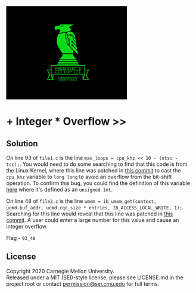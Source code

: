 <img src="../../../pc1-logo.png" height="250px">

# + Integer * Overflow >>

## Solution

On line 93 of `file1.c` is the line `max_loops = cpu_khz << 10 - (ntsc - tsc);`. You would need to do some searching
to find that this code is from the Linux Kernel, where this line was patched in
[this commit](https://github.com/torvalds/linux/commit/ea136a112d89bade596314a1ae49f748902f4727)
to cast the `cpu_khz` variable to `long long` to avoid an overflow from the bit-shift operation. To confirm this bug,
you could find the definition of this variable
[here](https://github.com/torvalds/linux/blob/master/arch/x86/kernel/tsc.c#L32) where it's defined as an `unsigned int`.

On line 48 of `file2.c` is the line
`umem = ib_umem_get(context, ucmd.buf_addr, ucmd.cqe_size * entries, IB_ACCESS_LOCAL_WRITE, 1);`. Searching for this
line would reveal that this line was patched in
[this commit](https://github.com/torvalds/linux/commit/28e9091e3119933c38933cb8fc48d5618eb784c8). A user could enter a
large number for this value and cause an integer overflow.

Flag - `93_48`

## License
Copyright 2020 Carnegie Mellon University.  
Released under a MIT (SEI)-style license, please see LICENSE.md in the project root or contact permission@sei.cmu.edu for full terms.
